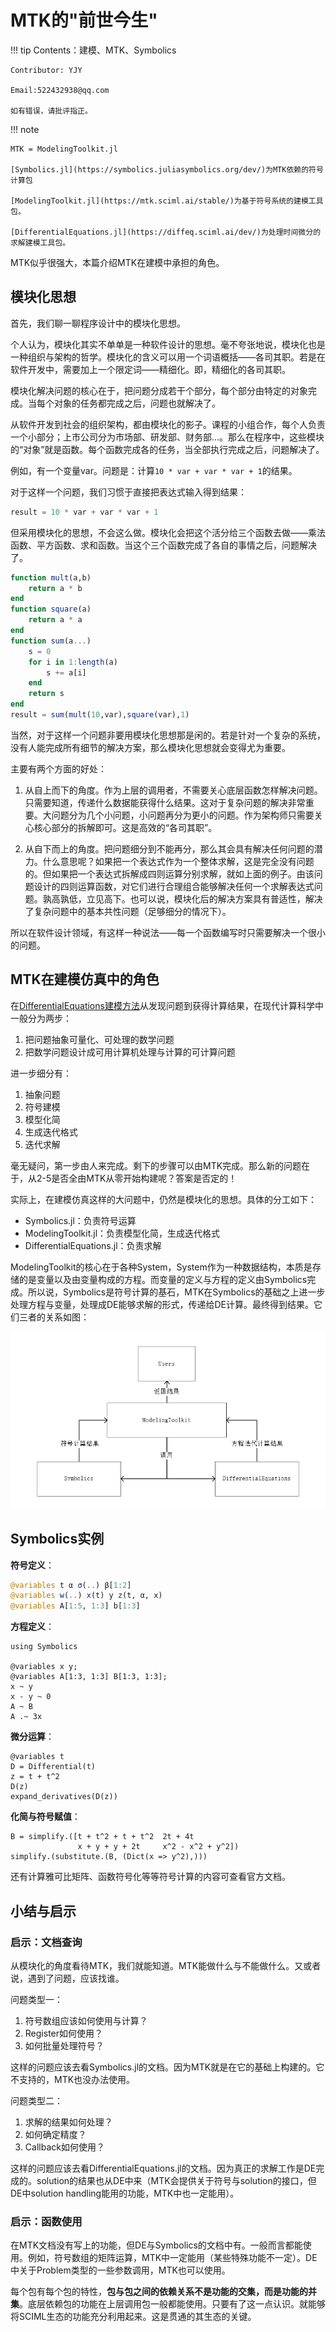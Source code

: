 # MTK的"前世今生"

!!! tip
    Contents：建模、MTK、Symbolics

    Contributor: YJY

    Email:522432938@qq.com

    如有错误，请批评指正。

!!! note

    MTK = ModelingToolkit.jl

    [Symbolics.jl](https://symbolics.juliasymbolics.org/dev/)为MTK依赖的符号计算包

    [ModelingToolkit.jl](https://mtk.sciml.ai/stable/)为基于符号系统的建模工具包。

    [DifferentialEquations.jl](https://diffeq.sciml.ai/dev/)为处理时间微分的求解建模工具包。

MTK似乎很强大，本篇介绍MTK在建模中承担的角色。

## 模块化思想

首先，我们聊一聊程序设计中的模块化思想。

个人认为，模块化其实不单单是一种软件设计的思想。毫不夸张地说，模块化也是一种组织与架构的哲学。模块化的含义可以用一个词语概括——各司其职。若是在软件开发中，需要加上一个限定词——精细化。即，精细化的各司其职。

模块化解决问题的核心在于，把问题分成若干个部分，每个部分由特定的对象完成。当每个对象的任务都完成之后，问题也就解决了。

从软件开发到社会的组织架构，都由模块化的影子。课程的小组合作，每个人负责一个小部分；上市公司分为市场部、研发部、财务部...。那么在程序中，这些模块的“对象”就是函数。每个函数完成各的任务，当全部执行完成之后，问题解决了。

例如，有一个变量var。问题是：计算`10 * var + var * var + 1`的结果。

对于这样一个问题，我们习惯于直接把表达式输入得到结果：

```julia
result = 10 * var + var * var + 1
```

但采用模块化的思想，不会这么做。模块化会把这个活分给三个函数去做——乘法函数、平方函数、求和函数。当这个三个函数完成了各自的事情之后，问题解决了。

```julia
function mult(a,b)
    return a * b
end
function square(a)
    return a * a
end
function sum(a...)
    s = 0
    for i in 1:length(a)
        s += a[i]
    end
    return s
end
result = sum(mult(10,var),square(var),1) 
```

当然，对于这样一个问题非要用模块化思想那是闲的。若是针对一个复杂的系统，没有人能完成所有细节的解决方案，那么模块化思想就会变得尤为重要。

主要有两个方面的好处：

1. 从自上而下的角度。作为上层的调用者，不需要关心底层函数怎样解决问题。只需要知道，传递什么数据能获得什么结果。这对于复杂问题的解决非常重要。大问题分为几个小问题，小问题再分为更小的问题。作为架构师只需要关心核心部分的拆解即可。这是高效的“各司其职”。

2. 从自下而上的角度。把问题细分到不能再分，那么其会具有解决任何问题的潜力。什么意思呢？如果把一个表达式作为一个整体求解，这是完全没有问题的。但如果把一个表达式拆解成四则运算分别求解，就如上面的例子。由该问题设计的四则运算函数，对它们进行合理组合能够解决任何一个求解表达式问题。孰高孰低，立见高下。也可以说，模块化后的解决方案具有普适性，解决了复杂问题中的基本共性问题（足够细分的情况下）。

所以在软件设计领域，有这样一种说法——每一个函数编写时只需要解决一个很小的问题。

## MTK在建模仿真中的角色

在[DifferentialEquations建模方法](./DE_intro.md)从发现问题到获得计算结果，在现代计算科学中一般分为两步：

1. 把问题抽象可量化、可处理的数学问题
2. 把数学问题设计成可用计算机处理与计算的可计算问题

进一步细分有：

1. 抽象问题
2. 符号建模
3. 模型化简
4. 生成迭代格式
5. 迭代求解

毫无疑问，第一步由人来完成。剩下的步骤可以由MTK完成。那么新的问题在于，从2-5是否全由MTK从零开始构建呢？答案是否定的！

实际上，在建模仿真这样的大问题中，仍然是模块化的思想。具体的分工如下：

* Symbolics.jl：负责符号运算
* ModelingToolkit.jl：负责模型化简，生成迭代格式
* DifferentialEquations.jl：负责求解
  
ModelingToolkit的核心在于各种System，System作为一种数据结构，本质是存储的是变量以及由变量构成的方程。而变量的定义与方程的定义由Symbolics完成。所以说，Symbolics是符号计算的基石，MTK在Symbolics的基础之上进一步处理方程与变量，处理成DE能够求解的形式，传递给DE计算。最终得到结果。它们三者的关系如图：

![图 6](/assets/image/04Modeling/WathMTKdo-14_38_58.png)  

## Symbolics实例

**符号定义**：

```julia
@variables t α σ(..) β[1:2]
@variables w(..) x(t) y z(t, α, x)
@variables A[1:5, 1:3] b[1:3]
```

**方程定义**：

```@repl sym
using Symbolics

@variables x y;
@variables A[1:3, 1:3] B[1:3, 1:3];
x ~ y
x - y ~ 0
A ~ B
A .~ 3x
```

**微分运算**：

```@repl sym
@variables t
D = Differential(t)
z = t + t^2
D(z)
expand_derivatives(D(z)) 
```

**化简与符号赋值**：

```@repl sym
B = simplify.([t + t^2 + t + t^2  2t + 4t
               x + y + y + 2t     x^2 - x^2 + y^2])
simplify.(substitute.(B, (Dict(x => y^2),)))
```

还有计算雅可比矩阵、函数符号化等等符号计算的内容可查看官方文档。

## 小结与启示

### 启示：文档查询

从模块化的角度看待MTK，我们就能知道。MTK能做什么与不能做什么。又或者说，遇到了问题，应该找谁。

问题类型一：

1. 符号数组应该如何使用与计算？
2. Register如何使用？
3. 如何批量处理符号？

这样的问题应该去看Symbolics.jl的文档。因为MTK就是在它的基础上构建的。它不支持的，MTK也没办法使用。

问题类型二：

1. 求解的结果如何处理？
2. 如何确定精度？
3. Callback如何使用？

这样的问题应该去看DifferentialEquations.jl的文档。因为真正的求解工作是DE完成的。solution的结果也从DE中来（MTK会提供关于符号与solution的接口，但DE中solution handling能用的功能，MTK中也一定能用）。

### 启示：函数使用

在MTK文档没有写上的功能，但DE与Symbolics的文档中有。一般而言都能使用。例如，符号数组的矩阵运算，MTK中一定能用（某些特殊功能不一定）。DE中关于Problem类型的一些参数调用，MTK也可以使用。

每个包有每个包的特性，**包与包之间的依赖关系不是功能的交集，而是功能的并集**。底层依赖包的功能在上层调用包一般都能使用。只要有了这一点认识。就能够将SCIML生态的功能充分利用起来。这是贯通的其生态的关键。
